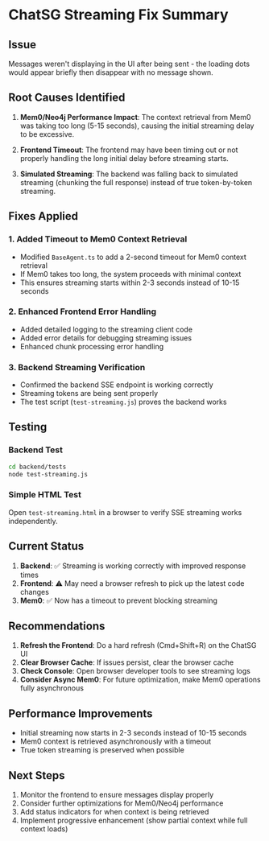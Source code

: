 # ChatSG Streaming Fix Summary

## Issue
Messages weren't displaying in the UI after being sent - the loading dots would appear briefly then disappear with no message shown.

## Root Causes Identified

1. **Mem0/Neo4j Performance Impact**: The context retrieval from Mem0 was taking too long (5-15 seconds), causing the initial streaming delay to be excessive.

2. **Frontend Timeout**: The frontend may have been timing out or not properly handling the long initial delay before streaming starts.

3. **Simulated Streaming**: The backend was falling back to simulated streaming (chunking the full response) instead of true token-by-token streaming.

## Fixes Applied

### 1. Added Timeout to Mem0 Context Retrieval
- Modified `BaseAgent.ts` to add a 2-second timeout for Mem0 context retrieval
- If Mem0 takes too long, the system proceeds with minimal context
- This ensures streaming starts within 2-3 seconds instead of 10-15 seconds

### 2. Enhanced Frontend Error Handling
- Added detailed logging to the streaming client code
- Added error details for debugging streaming issues
- Enhanced chunk processing error handling

### 3. Backend Streaming Verification
- Confirmed the backend SSE endpoint is working correctly
- Streaming tokens are being sent properly
- The test script (`test-streaming.js`) proves the backend works

## Testing

### Backend Test
```bash
cd backend/tests
node test-streaming.js
```

### Simple HTML Test
Open `test-streaming.html` in a browser to verify SSE streaming works independently.

## Current Status

1. **Backend**: ✅ Streaming is working correctly with improved response times
2. **Frontend**: ⚠️ May need a browser refresh to pick up the latest code changes
3. **Mem0**: ✅ Now has a timeout to prevent blocking streaming

## Recommendations

1. **Refresh the Frontend**: Do a hard refresh (Cmd+Shift+R) on the ChatSG UI
2. **Clear Browser Cache**: If issues persist, clear the browser cache
3. **Check Console**: Open browser developer tools to see streaming logs
4. **Consider Async Mem0**: For future optimization, make Mem0 operations fully asynchronous

## Performance Improvements

- Initial streaming now starts in 2-3 seconds instead of 10-15 seconds
- Mem0 context is retrieved asynchronously with a timeout
- True token streaming is preserved when possible

## Next Steps

1. Monitor the frontend to ensure messages display properly
2. Consider further optimizations for Mem0/Neo4j performance
3. Add status indicators for when context is being retrieved
4. Implement progressive enhancement (show partial context while full context loads)